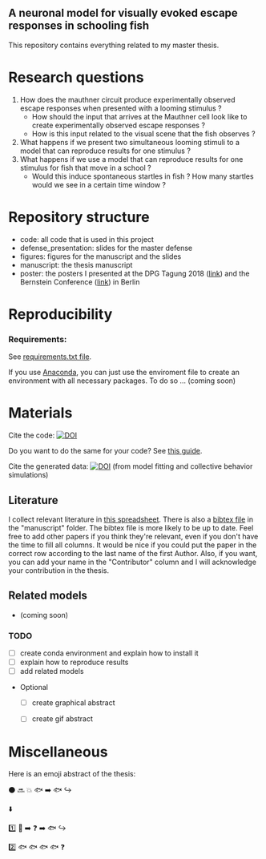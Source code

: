 ## A neuronal model for visually evoked escape responses in schooling fish
This repository contains everything related to my master thesis.

# Research questions
1. How does the mauthner circuit produce experimentally observed escape responses when presented with a looming stimulus ?
    - How should the input that arrives at the Mauthner cell look like to create experimentally observed escape responses ?
    - How is this input related to the visual scene that the fish observes ?
2. What happens if we present two simultaneous looming stimuli to a model that can reproduce results for one stimulus ?
3. What happens if we use a model that can reproduce results for one stimulus for fish that move in a school ?
    - Would this induce spontaneous startles in fish ? How many startles would we see in a certain time window ?



# Repository structure
- code: all code that is used in this project
- defense_presentation: slides for the master defense
- figures: figures for the manuscript and the slides
- manuscript: the thesis manuscript
- poster: the posters I presented at the DPG Tagung 2018 ([link](http://berlin18.dpg-tagungen.de/)) and the Bernstein Conference ([link](https://abstracts.g-node.org/conference/BC18/abstracts#/uuid/1037e53d-bea4-40b1-8ee9-9444d3b8f92d)) in Berlin

# Reproducibility

### Requirements:
See [requirements.txt file](https://github.com/awakenting/master-thesis/blob/master/requirements.txt).

If you use [Anaconda](https://docs.anaconda.com/anaconda/install/), you can just use the enviroment file to create an environment with all necessary packages. To do so ... (coming soon)

# Materials


Cite the code: [![DOI](https://zenodo.org/badge/119857704.svg)](https://zenodo.org/badge/latestdoi/119857704)

Do you want to do the same for your code? See [this guide](https://guides.github.com/activities/citable-code/).


Cite the generated data: [![DOI](https://zenodo.org/badge/DOI/10.5281/zenodo.1310934.svg)](https://doi.org/10.5281/zenodo.1310934) (from model fitting and collective behavior simulations)

## Literature
I collect relevant literature in [this spreadsheet](https://docs.google.com/spreadsheets/d/1aVUXqSDKMgWAFVwmBe_403FhNa1M6eInFz3Ooj6oTIY/edit?usp=sharing). There is also a [bibtex file](https://github.com/awakenting/master-thesis/blob/master/manuscript/masterthesisbib.bib) in the "manuscript" folder. The bibtex file is more likely to be up to date. Feel free to add other papers if you think they're relevant, even if you don't have the time to fill all columns. It would be nice if you could put the paper in the correct row according to the last name of the first Author. Also, if you want, you can add your name in the "Contributor" column and I will acknowledge your contribution in the thesis.

## Related models
- (coming soon)

### TODO
- [ ] create conda environment and explain how to install it
- [ ] explain how to reproduce results
- [ ] add related models
- Optional
    - [ ] create graphical abstract
    - [ ] create gif abstract


# Miscellaneous
Here is an emoji abstract of the thesis:

:black_circle: :soon: :collision: :fish: :arrow_right: :fish: :arrow_right_hook:

:arrow_down:

:one: :eyes: :arrow_right: :question: :arrow_right: :fish: :arrow_right_hook:

:two: :fish: :fish: :fish: :fish: :question:
